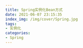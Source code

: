 ```yaml
---
title: Spring实例化Bean方式
date: 2021-06-07 23:15:35
index_img: /img/cover/Spring.jpg
tags:
- 实例化
categories:
- Spring
---
```

